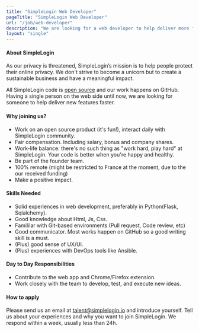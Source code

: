 ```yaml
---
title: "SimpleLogin Web Developer"
pageTitle: "SimpleLogin Web Developer"
url: "/job/web-developer"
description: "We are looking for a web developer to help deliver more features :)"
layout: "single"
---
```


#### About SimpleLogin

As our privacy is threatened, SimpleLogin’s mission is to help people protect their online privacy. We don't strive to become a unicorn but to create a sustainable business and have a meaningful impact. 

All SimpleLogin code is [open source](https://github.com/simple-login/) and our work happens on GitHub. Having a single person on the web side until now, we are looking for someone to help deliver new features faster.

#### Why joining us?

- Work on an open source product (it's fun!), interact daily with SimpleLogin community.
- Fair compensation. Including salary, bonus and company shares.
- Work-life balance: there's no such thing as "work hard, play hard" at SimpleLogin. Your code is better when you're happy and healthy. 
- Be part of the founder team.
- 100% remote (might be restricted to France at the moment, due to the our received funding)
- Make a positive impact.

#### Skills Needed

- Solid experiences in web development, preferably in Python(Flask, Sqlalchemy).
- Good knowledge about Html, Js, Css.
- Famililar with Git-based environments (Pull request, Code review, etc)
- Good communicator. Most works happen on GitHub so a good writing skill is a must.
- (Plus) good sense of UX/UI.
- (Plus) experiences with DevOps tools like Ansible.


#### Day to Day Responsibilities

- Contribute to the web app and Chrome/Firefox extension.
- Work closely with the team to develop, test, and execute new ideas.


#### How to apply

Please send us an email at talent@simplelogin.io and introduce yourself. Tell us about your experiences and why you want to join SimpleLogin. We respond within a week, usually less than 24h. 



